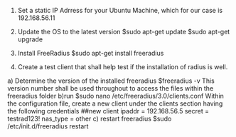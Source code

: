 1. Set a static IP Adrress for your Ubuntu Machine, which for our case is 192.168.56.11

2. Update the OS to the latest version
$sudo apt-get update
$sudo apt-get upgrade

3. Install FreeRadius
$sudo apt-get install freeradius

4. Create a test client that shall help test if the installation of radius is well.

a) Determine the version of the installed freeradius
$freeradius -v
This version number shall be used throughout to access the files within the freeradius folder
b)run
$sudo nano /etc/freeradius/3.0/clients.conf
Within the configuration file, create a new client under the clients section having the following credentials
##new client
ipaddr	= 192.168.56.5
secret	= testrad123!
nas_type = other
c) restart freeradius
$sudo /etc/init.d/freeradius restart
